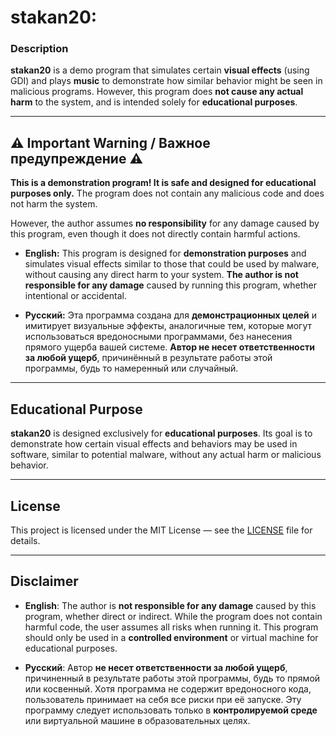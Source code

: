 # stakan20:

### Description

**stakan20** is a demo program that simulates certain **visual effects** (using GDI) and plays **music** to demonstrate how similar behavior might be seen in malicious programs. However, this program does **not cause any actual harm** to the system, and is intended solely for **educational purposes**.

---

## ⚠️ Important Warning / Важное предупреждение ⚠️

**This is a demonstration program! It is safe and designed for educational purposes only.** The program does not contain any malicious code and does not harm the system. 

However, the author assumes **no responsibility** for any damage caused by this program, even though it does not directly contain harmful actions.

- **English:** This program is designed for **demonstration purposes** and simulates visual effects similar to those that could be used by malware, without causing any direct harm to your system. **The author is not responsible for any damage** caused by running this program, whether intentional or accidental.
  
- **Русский:** Эта программа создана для **демонстрационных целей** и имитирует визуальные эффекты, аналогичные тем, которые могут использоваться вредоносными программами, без нанесения прямого ущерба вашей системе. **Автор не несет ответственности за любой ущерб**, причинённый в результате работы этой программы, будь то намеренный или случайный.

---

## Educational Purpose

**stakan20** is designed exclusively for **educational purposes**. Its goal is to demonstrate how certain visual effects and behaviors may be used in software, similar to potential malware, without any actual harm or malicious behavior.

---

## License

This project is licensed under the MIT License — see the [LICENSE](LICENSE) file for details.

---

## Disclaimer

- **English**: The author is **not responsible for any damage** caused by this program, whether direct or indirect. While the program does not contain harmful code, the user assumes all risks when running it. This program should only be used in a **controlled environment** or virtual machine for educational purposes.
  
- **Русский**: Автор **не несет ответственности за любой ущерб**, причиненный в результате работы этой программы, будь то прямой или косвенный. Хотя программа не содержит вредоносного кода, пользователь принимает на себя все риски при её запуске. Эту программу следует использовать только в **контролируемой среде** или виртуальной машине в образовательных целях.

